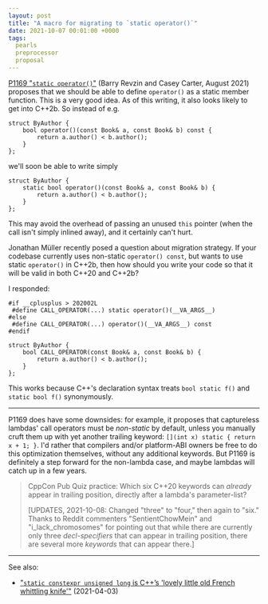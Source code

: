 ```yaml
---
layout: post
title: "A macro for migrating to `static operator()`"
date: 2021-10-07 00:01:00 +0000
tags:
  pearls
  preprocessor
  proposal
---
```


[P1169 "`static operator()`"](http://www.open-std.org/jtc1/sc22/wg21/docs/papers/2021/p1169r2.html)
(Barry Revzin and Casey Carter, August 2021) proposes that we should be able to define
`operator()` as a static member function. This is a very good idea.
As of this writing, it also looks likely to get into C++2b. So instead of e.g.

    struct ByAuthor {
        bool operator()(const Book& a, const Book& b) const {
            return a.author() < b.author();
        }
    };

we'll soon be able to write simply

    struct ByAuthor {
        static bool operator()(const Book& a, const Book& b) {
            return a.author() < b.author();
        }
    };

This may avoid the overhead of passing an unused `this` pointer (when the call
isn't simply inlined away), and it certainly can't hurt.

Jonathan Müller recently posed a question about migration strategy. If your codebase
currently uses non-static `operator() const`, but wants to use static `operator()`
in C++2b, then how should you write your code so that it will be valid
in both C++20 and C++2b?

I responded:

    #if __cplusplus > 202002L
     #define CALL_OPERATOR(...) static operator()(__VA_ARGS__)
    #else
     #define CALL_OPERATOR(...) operator()(__VA_ARGS__) const
    #endif

    struct ByAuthor {
        bool CALL_OPERATOR(const Book& a, const Book& b) {
            return a.author() < b.author();
        }
    };

This works because C++'s declaration syntax treats `bool static f()`
and `static bool f()` synonymously.

----

P1169 does have some downsides: for example, it proposes that captureless
lambdas' call operators must be _non-static_ by default, unless you manually
cruft them up with yet another trailing keyword: `[](int x) static { return x + 1; }`.
I'd rather that compilers and/or platform-ABI owners be free to do this optimization
themselves, without any additional keywords. But P1169 is definitely a step forward
for the non-lambda case, and maybe lambdas will catch up in a few years.

> CppCon Pub Quiz practice: Which six C++20 keywords can _already_
> appear in trailing position, directly after a lambda's parameter-list?
>
> [UPDATES, 2021-10-08: Changed "three" to "four," then again to "six."
> Thanks to Reddit commenters "SentientChowMein" and "i_lack_chromosomes"
> for pointing out that while there are currently only three _decl-specifiers_
> that can appear in trailing position, there are several more _keywords_
> that can appear there.]

----

See also:

* ["`static constexpr unsigned long` is C++’s 'lovely little old French whittling knife'"](/blog/2021/04/03/static-constexpr-whittling-knife/) (2021-04-03)
